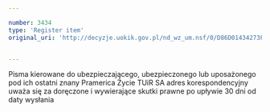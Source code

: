 ```yaml
---

number: 3434
type: 'Register item'
original_uri: 'http://decyzje.uokik.gov.pl/nd_wz_um.nsf/0/D86D01434273F557C1257A4C002CE8C6?OpenDocument'


---
```


Pisma kierowane do ubezpieczającego, ubezpieczonego lub uposażonego pod ich ostatni znany Pramerica Życie TUiR SA adres korespondencyjny uważa się za doręczone i wywierające skutki prawne po upływie 30 dni od daty wysłania
